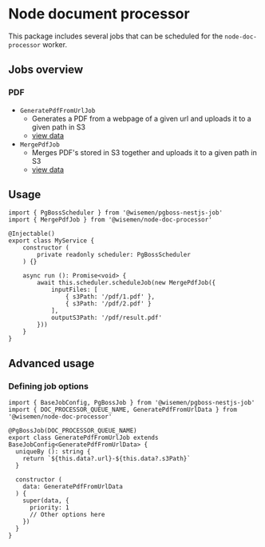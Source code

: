 # Node document processor

This package includes several jobs that can be scheduled for the `node-doc-processor` worker.

## Jobs overview

### PDF

- `GeneratePdfFromUrlJob`
  - Generates a PDF from a webpage of a given url and uploads it to a given path in S3
  - [view data](/packages/node-doc-processor/lib/jobs/generate-pdf-from-url/generate-pdf-from-url.data.ts)
- `MergePdfJob`
  - Merges PDF's stored in S3 together and uploads it to a given path in S3
  - [view data](/packages/node-doc-processor/lib/jobs/merge-pdf/merge-pdf.job.ts)

## Usage

```
import { PgBossScheduler } from '@wisemen/pgboss-nestjs-job'
import { MergePdfJob } from '@wisemen/node-doc-processor'

@Injectable()
export class MyService {
    constructor (
        private readonly scheduler: PgBossScheduler
    ) {}

    async run (): Promise<void> {
        await this.scheduler.scheduleJob(new MergePdfJob({
            inputFiles: [
                { s3Path: '/pdf/1.pdf' },
                { s3Path: '/pdf/2.pdf' }
            ],
            outputS3Path: '/pdf/result.pdf'
        }))
    }
}
```

## Advanced usage

### Defining job options

```
import { BaseJobConfig, PgBossJob } from '@wisemen/pgboss-nestjs-job'
import { DOC_PROCESSOR_QUEUE_NAME, GeneratePdfFromUrlData } from '@wisemen/node-doc-processor'

@PgBossJob(DOC_PROCESSOR_QUEUE_NAME)
export class GeneratePdfFromUrlJob extends BaseJobConfig<GeneratePdfFromUrlData> {
  uniqueBy (): string {
    return `${this.data?.url}-${this.data?.s3Path}`
  }

  constructor (
    data: GeneratePdfFromUrlData
  ) {
    super(data, {
      priority: 1
      // Other options here
    })
  }
}
```
